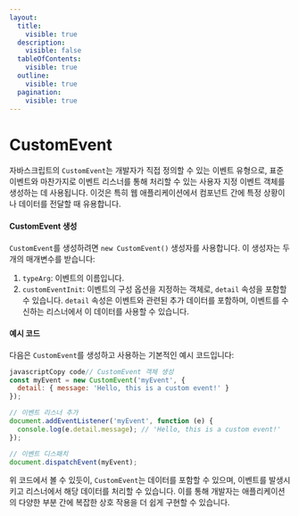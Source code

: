 ```yaml
---
layout:
  title:
    visible: true
  description:
    visible: false
  tableOfContents:
    visible: true
  outline:
    visible: true
  pagination:
    visible: true
---
```


# CustomEvent

자바스크립트의 `CustomEvent`는 개발자가 직접 정의할 수 있는 이벤트 유형으로, 표준 이벤트와 마찬가지로 이벤트 리스너를 통해 처리할 수 있는 사용자 지정 이벤트 객체를 생성하는 데 사용됩니다. 이것은 특히 웹 애플리케이션에서 컴포넌트 간에 특정 상황이나 데이터를 전달할 때 유용합니다.

#### CustomEvent 생성

`CustomEvent`를 생성하려면 `new CustomEvent()` 생성자를 사용합니다. 이 생성자는 두 개의 매개변수를 받습니다:

1. `typeArg`: 이벤트의 이름입니다.
2. `customEventInit`: 이벤트의 구성 옵션을 지정하는 객체로, `detail` 속성을 포함할 수 있습니다. `detail` 속성은 이벤트와 관련된 추가 데이터를 포함하며, 이벤트를 수신하는 리스너에서 이 데이터를 사용할 수 있습니다.

#### 예시 코드

다음은 `CustomEvent`를 생성하고 사용하는 기본적인 예시 코드입니다:

```javascript
javascriptCopy code// CustomEvent 객체 생성
const myEvent = new CustomEvent('myEvent', {
  detail: { message: 'Hello, this is a custom event!' }
});

// 이벤트 리스너 추가
document.addEventListener('myEvent', function (e) {
  console.log(e.detail.message); // 'Hello, this is a custom event!'
});

// 이벤트 디스패치
document.dispatchEvent(myEvent);
```

위 코드에서 볼 수 있듯이, `CustomEvent`는 데이터를 포함할 수 있으며, 이벤트를 발생시키고 리스너에서 해당 데이터를 처리할 수 있습니다. 이를 통해 개발자는 애플리케이션의 다양한 부분 간에 복잡한 상호 작용을 더 쉽게 구현할 수 있습니다.
